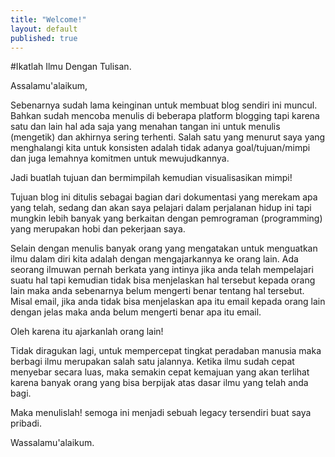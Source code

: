 ```yaml
---
title: "Welcome!"
layout: default
published: true
---
```


#Ikatlah Ilmu Dengan Tulisan.

Assalamu'alaikum,

Sebenarnya sudah lama keinginan untuk membuat blog sendiri ini muncul. Bahkan sudah mencoba menulis di beberapa platform blogging tapi karena satu dan lain hal ada saja yang menahan tangan ini untuk menulis (mengetik) dan akhirnya sering terhenti. Salah satu yang menurut saya yang menghalangi kita untuk konsisten adalah tidak adanya goal/tujuan/mimpi dan juga lemahnya komitmen untuk mewujudkannya. 

Jadi buatlah tujuan dan bermimpilah kemudian visualisasikan mimpi!

Tujuan blog ini ditulis sebagai bagian dari dokumentasi yang merekam apa yang telah, sedang dan akan saya pelajari dalam perjalanan hidup ini tapi mungkin lebih banyak yang berkaitan dengan pemrograman (programming) yang merupakan hobi dan pekerjaan saya.

Selain dengan menulis banyak orang yang mengatakan untuk menguatkan ilmu dalam diri kita adalah dengan mengajarkannya ke orang lain. Ada seorang ilmuwan pernah berkata yang intinya jika anda telah mempelajari suatu hal tapi kemudian tidak bisa menjelaskan hal tersebut kepada orang lain maka anda sebenarnya belum mengerti benar tentang hal tersebut. Misal email, jika anda tidak bisa menjelaskan apa itu email kepada orang lain dengan jelas maka anda belum mengerti benar apa itu email.

Oleh karena itu ajarkanlah orang lain!

Tidak diragukan lagi, untuk mempercepat tingkat peradaban manusia maka berbagi ilmu merupakan salah satu jalannya. Ketika ilmu sudah cepat menyebar secara luas, maka semakin cepat kemajuan yang akan terlihat karena banyak orang yang bisa berpijak atas dasar ilmu yang telah anda bagi.

Maka menulislah! semoga ini menjadi sebuah legacy tersendiri buat saya pribadi.

Wassalamu'alaikum.